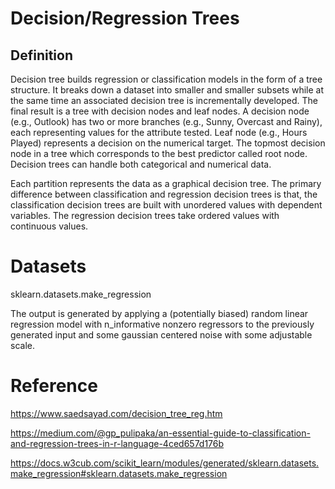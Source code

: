 # Decision/Regression Trees

## Definition

Decision tree builds regression or classification models in the form of a tree structure. It breaks down a dataset into smaller and smaller subsets while at the same time an associated decision tree is incrementally developed. The final result is a tree with decision nodes and leaf nodes. A decision node (e.g., Outlook) has two or more branches (e.g., Sunny, Overcast and Rainy), each representing values for the attribute tested. Leaf node (e.g., Hours Played) represents a decision on the numerical target. The topmost decision node in a tree which corresponds to the best predictor called root node. Decision trees can handle both categorical and numerical data. 

Each partition represents the data as a graphical decision tree. The primary difference between classification and regression decision trees is that, the classification decision trees are built with unordered values with dependent variables. The regression decision trees take ordered values with continuous values.

# Datasets

sklearn.datasets.make_regression

The output is generated by applying a (potentially biased) random linear regression model with n_informative nonzero regressors to the previously generated input and some gaussian centered noise with some adjustable scale.




# Reference

https://www.saedsayad.com/decision_tree_reg.htm

https://medium.com/@gp_pulipaka/an-essential-guide-to-classification-and-regression-trees-in-r-language-4ced657d176b

https://docs.w3cub.com/scikit_learn/modules/generated/sklearn.datasets.make_regression#sklearn.datasets.make_regression
